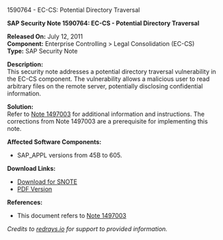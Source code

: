 1590764 - EC-CS: Potential Directory Traversal

**SAP Security Note 1590764: EC-CS - Potential Directory Traversal**

**Released On:** July 12, 2011  
**Component:** Enterprise Controlling > Legal Consolidation (EC-CS)  
**Type:** SAP Security Note  

**Description:**  
This security note addresses a potential directory traversal vulnerability in the EC-CS component. The vulnerability allows a malicious user to read arbitrary files on the remote server, potentially disclosing confidential information.

**Solution:**  
Refer to [Note 1497003](https://me.sap.com/notes/1497003) for additional information and instructions. The corrections from Note 1497003 are a prerequisite for implementing this note.

**Affected Software Components:**  
- SAP_APPL versions from 45B to 605.

**Download Links:**  
- [Download for SNOTE](https://notesdownloads.sap.com/note/0040000009443192017)  
- [PDF Version](https://userapps.support.sap.com/sap/support/sfm/notes/print/0001590764?language=en-US&token=F4E16867D6AB027216C3E1EE1C7B7969)  

**References:**  
- This document refers to [Note 1497003](https://me.sap.com/notes/1497003)

*Credits to [redrays.io](https://redrays.io) for support to provided information.*
